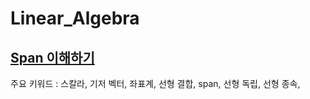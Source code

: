 # Linear_Algebra

## [Span 이해하기](https://github.com/OneMoreThink/Linear_Algebra/blob/main/span.ipynb) 
주요 키워드 : 스칼라, 기저 벡터, 좌표계, 선형 결합, span, 선형 독립, 선형 종속, 
